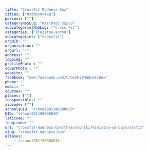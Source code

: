 ```yaml
---
title: "CrossFit Madness Box"
cities: ["Θεσσαλονίκη"]
perioxi: [""]
categoryNoSLug: "Κλειστού Χώρου"
subcategoriesNoSLug: ["Cross Fit"]
categories: ["kleistou-xorou"]
subcategories: ["crossfit"]
orgUID: ""
organisation: ""
orgurl: "-"
address: ""
logoimg: ""
profilePhoto : ""
coverPhoto : ""
website: ""
facebook: "www.facebook.com/CrossFitMadnessBox"
phone: ""
email: ""
courses: ""
places: [""]
rensponsibles: ""
zipcode: [""]
schoolsUID: "school901190000030"
UID: "school901190000030"
latitude: ""
longitude: ""
url: "crossfit-madness-box/thessaloniki/kleistou-xorou/crossfit"
slug: "crossfit-madness-box"
aliases:
    - /school901190000030
---
```





